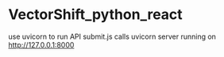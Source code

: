 # VectorShift_python_react
use uvicorn to run API
submit.js calls uvicorn server running on http://127.0.0.1:8000